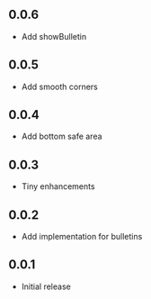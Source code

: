 ## 0.0.6

* Add showBulletin

## 0.0.5

* Add smooth corners

## 0.0.4

* Add bottom safe area

## 0.0.3

* Tiny enhancements

## 0.0.2

* Add implementation for bulletins

## 0.0.1

* Initial release
